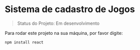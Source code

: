 # Sistema de cadastro de Jogos

> Status do Projeto: Em desenvolvimento

Para rodar este projeto na sua máquina, por favor digite:

```
npm install react
```
